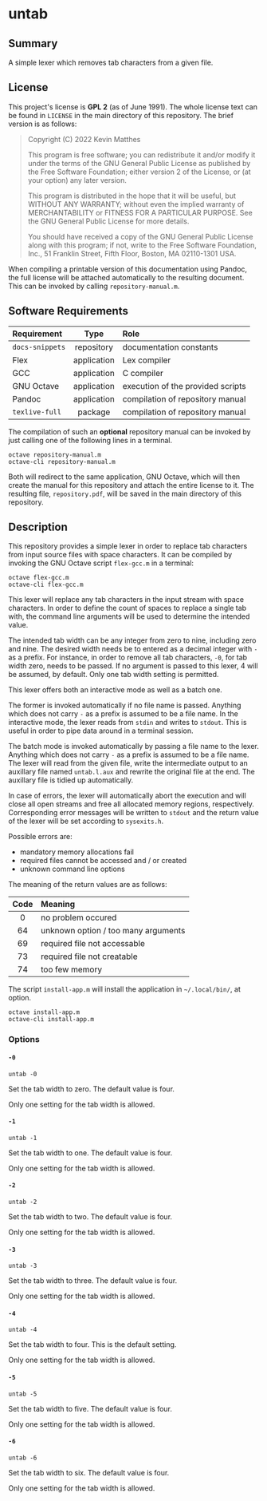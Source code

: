 <!------------------------------------------------------------------------------
--
-- Copyright (C) 2022 Kevin Matthes
--
-- This program is free software; you can redistribute it and/or modify
-- it under the terms of the GNU General Public License as published by
-- the Free Software Foundation; either version 2 of the License, or
-- (at your option) any later version.
--
-- This program is distributed in the hope that it will be useful,
-- but WITHOUT ANY WARRANTY; without even the implied warranty of
-- MERCHANTABILITY or FITNESS FOR A PARTICULAR PURPOSE.  See the
-- GNU General Public License for more details.
--
-- You should have received a copy of the GNU General Public License along
-- with this program; if not, write to the Free Software Foundation, Inc.,
-- 51 Franklin Street, Fifth Floor, Boston, MA 02110-1301 USA.
--
----
--
--  FILE
--      README.md
--
--  BRIEF
--      Important information regarding this project.
--
--  AUTHOR
--      Kevin Matthes
--
--  COPYRIGHT
--      (C) 2022 Kevin Matthes.
--      This file is licensed GPL 2 as of June 1991.
--
--  DATE
--      2022
--
--  NOTE
--      See `LICENSE' for full license.
--
------------------------------------------------------------------------------->

# untab

## Summary

A simple lexer which removes tab characters from a given file.

## License

This project's license is **GPL 2** (as of June 1991).  The whole license text
can be found in `LICENSE` in the main directory of this repository.  The brief
version is as follows:

> Copyright (C) 2022 Kevin Matthes
>
> This program is free software; you can redistribute it and/or modify
> it under the terms of the GNU General Public License as published by
> the Free Software Foundation; either version 2 of the License, or
> (at your option) any later version.
>
> This program is distributed in the hope that it will be useful,
> but WITHOUT ANY WARRANTY; without even the implied warranty of
> MERCHANTABILITY or FITNESS FOR A PARTICULAR PURPOSE.  See the
> GNU General Public License for more details.
>
> You should have received a copy of the GNU General Public License along
> with this program; if not, write to the Free Software Foundation, Inc.,
> 51 Franklin Street, Fifth Floor, Boston, MA 02110-1301 USA.

When compiling a printable version of this documentation using Pandoc, the full
license will be attached automatically to the resulting document.  This can be
invoked by calling `repository-manual.m`.

## Software Requirements

| Requirement       | Type          | Role                                  |
|:------------------|:-------------:|:--------------------------------------|
| `docs-snippets`   | repository    | documentation constants               |
| Flex              | application   | Lex compiler                          |
| GCC               | application   | C compiler                            |
| GNU Octave        | application   | execution of the provided scripts     |
| Pandoc            | application   | compilation of repository manual      |
| `texlive-full`    | package       | compilation of repository manual      |

The compilation of such an **optional** repository manual can be invoked by just
calling one of the following lines in a terminal.

```
octave repository-manual.m
octave-cli repository-manual.m
```

Both will redirect to the same application, GNU Octave, which will then create
the manual for this repository and attach the entire license to it.  The
resulting file, `repository.pdf`, will be saved in the main directory of this
repository.

## Description

This repository provides a simple lexer in order to replace tab characters from
input source files with space characters.  It can be compiled by invoking the
GNU Octave script `flex-gcc.m` in a terminal:

```
octave flex-gcc.m
octave-cli flex-gcc.m
```

This lexer will replace any tab characters in the input stream with space
characters.  In order to define the count of spaces to replace a single tab
with, the command line arguments will be used to determine the intended value.

The intended tab width can be any integer from zero to nine, including zero and
nine.  The desired width needs be to entered as a decimal integer with `-` as a
prefix.  For instance, in order to remove all tab characters, `-0`, for tab
width zero, needs to be passed.  If no argument is passed to this lexer, 4 will
be assumed, by default.  Only one tab width setting is permitted.

This lexer offers both an interactive mode as well as a batch one.

The former is invoked automatically if no file name is passed.  Anything which
does not carry `-` as a prefix is assumed to be a file name.  In the interactive
mode, the lexer reads from `stdin` and writes to `stdout`.  This is useful in
order to pipe data around in a terminal session.

The batch mode is invoked automatically by passing a file name to the lexer.
Anything which does not carry `-` as a prefix is assumed to be a file name.  The
lexer will read from the given file, write the intermediate output to an
auxillary file named `untab.l.aux` and rewrite the original file at the end.
The auxillary file is tidied up automatically.

In case of errors, the lexer will automatically abort the execution and will
close all open streams and free all allocated memory regions, respectively.
Corresponding error messages will be written to `stdout` and the return value of
the lexer will be set according to `sysexits.h`.

Possible errors are:
* mandatory memory allocations fail
* required files cannot be accessed and / or created
* unknown command line options

The meaning of the return values are as follows:

| Code   | Meaning                               |
|:------:|:--------------------------------------|
| 0      | no problem occured                    |
| 64     | unknown option / too many arguments   |
| 69     | required file not accessable          |
| 73     | required file not creatable           |
| 74     | too few memory                        |

The script `install-app.m` will install the application in `~/.local/bin/`, at
option.

```
octave install-app.m
octave-cli install-app.m
```

### Options

#### `-0`

```
untab -0
```

Set the tab width to zero.  The default value is four.

Only one setting for the tab width is allowed.

#### `-1`

```
untab -1
```

Set the tab width to one.  The default value is four.

Only one setting for the tab width is allowed.

#### `-2`

```
untab -2
```

Set the tab width to two.  The default value is four.

Only one setting for the tab width is allowed.

#### `-3`

```
untab -3
```

Set the tab width to three.  The default value is four.

Only one setting for the tab width is allowed.

#### `-4`

```
untab -4
```

Set the tab width to four.  This is the default setting.

Only one setting for the tab width is allowed.

#### `-5`

```
untab -5
```

Set the tab width to five.  The default value is four.

Only one setting for the tab width is allowed.

#### `-6`

```
untab -6
```

Set the tab width to six.  The default value is four.

Only one setting for the tab width is allowed.

<!----------------------------------------------------------------------------->
